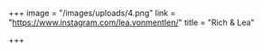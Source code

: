 +++
image = "/images/uploads/4.png"
link = "https://www.instagram.com/lea.vonmentlen/"
title = "Rich & Lea"

+++
